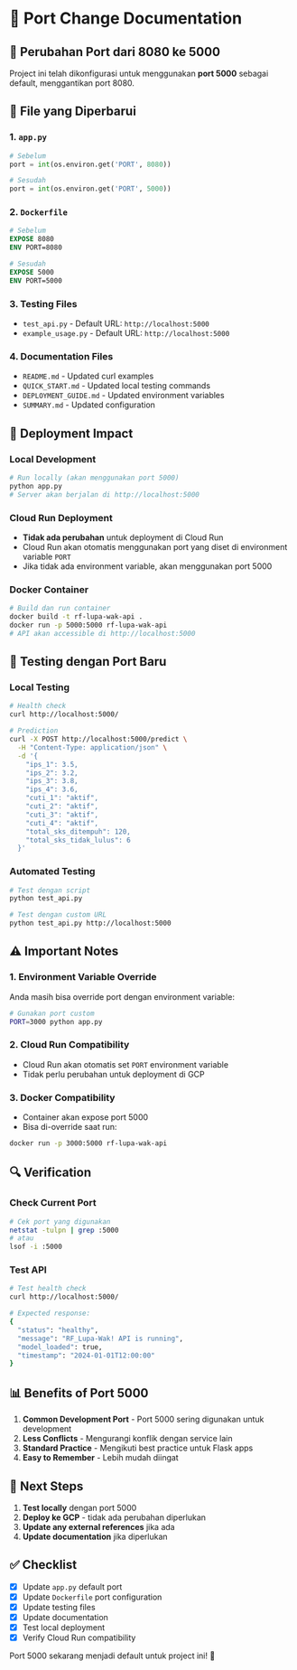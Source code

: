 # 🔄 Port Change Documentation

## 📝 Perubahan Port dari 8080 ke 5000

Project ini telah dikonfigurasi untuk menggunakan **port 5000** sebagai default, menggantikan port 8080.

## 🔧 File yang Diperbarui

### 1. `app.py`

```python
# Sebelum
port = int(os.environ.get('PORT', 8080))

# Sesudah
port = int(os.environ.get('PORT', 5000))
```

### 2. `Dockerfile`

```dockerfile
# Sebelum
EXPOSE 8080
ENV PORT=8080

# Sesudah
EXPOSE 5000
ENV PORT=5000
```

### 3. Testing Files

- `test_api.py` - Default URL: `http://localhost:5000`
- `example_usage.py` - Default URL: `http://localhost:5000`

### 4. Documentation Files

- `README.md` - Updated curl examples
- `QUICK_START.md` - Updated local testing commands
- `DEPLOYMENT_GUIDE.md` - Updated environment variables
- `SUMMARY.md` - Updated configuration

## 🚀 Deployment Impact

### Local Development

```bash
# Run locally (akan menggunakan port 5000)
python app.py
# Server akan berjalan di http://localhost:5000
```

### Cloud Run Deployment

- **Tidak ada perubahan** untuk deployment di Cloud Run
- Cloud Run akan otomatis menggunakan port yang diset di environment variable `PORT`
- Jika tidak ada environment variable, akan menggunakan port 5000

### Docker Container

```bash
# Build dan run container
docker build -t rf-lupa-wak-api .
docker run -p 5000:5000 rf-lupa-wak-api
# API akan accessible di http://localhost:5000
```

## 🧪 Testing dengan Port Baru

### Local Testing

```bash
# Health check
curl http://localhost:5000/

# Prediction
curl -X POST http://localhost:5000/predict \
  -H "Content-Type: application/json" \
  -d '{
    "ips_1": 3.5,
    "ips_2": 3.2,
    "ips_3": 3.8,
    "ips_4": 3.6,
    "cuti_1": "aktif",
    "cuti_2": "aktif",
    "cuti_3": "aktif",
    "cuti_4": "aktif",
    "total_sks_ditempuh": 120,
    "total_sks_tidak_lulus": 6
  }'
```

### Automated Testing

```bash
# Test dengan script
python test_api.py

# Test dengan custom URL
python test_api.py http://localhost:5000
```

## ⚠️ Important Notes

### 1. Environment Variable Override

Anda masih bisa override port dengan environment variable:

```bash
# Gunakan port custom
PORT=3000 python app.py
```

### 2. Cloud Run Compatibility

- Cloud Run akan otomatis set `PORT` environment variable
- Tidak perlu perubahan untuk deployment di GCP

### 3. Docker Compatibility

- Container akan expose port 5000
- Bisa di-override saat run:

```bash
docker run -p 3000:5000 rf-lupa-wak-api
```

## 🔍 Verification

### Check Current Port

```bash
# Cek port yang digunakan
netstat -tulpn | grep :5000
# atau
lsof -i :5000
```

### Test API

```bash
# Test health check
curl http://localhost:5000/

# Expected response:
{
  "status": "healthy",
  "message": "RF_Lupa-Wak! API is running",
  "model_loaded": true,
  "timestamp": "2024-01-01T12:00:00"
}
```

## 📊 Benefits of Port 5000

1. **Common Development Port** - Port 5000 sering digunakan untuk development
2. **Less Conflicts** - Mengurangi konflik dengan service lain
3. **Standard Practice** - Mengikuti best practice untuk Flask apps
4. **Easy to Remember** - Lebih mudah diingat

## 🎯 Next Steps

1. **Test locally** dengan port 5000
2. **Deploy ke GCP** - tidak ada perubahan diperlukan
3. **Update any external references** jika ada
4. **Update documentation** jika diperlukan

## ✅ Checklist

- [x] Update `app.py` default port
- [x] Update `Dockerfile` port configuration
- [x] Update testing files
- [x] Update documentation
- [x] Test local deployment
- [x] Verify Cloud Run compatibility

Port 5000 sekarang menjadi default untuk project ini! 🎉
